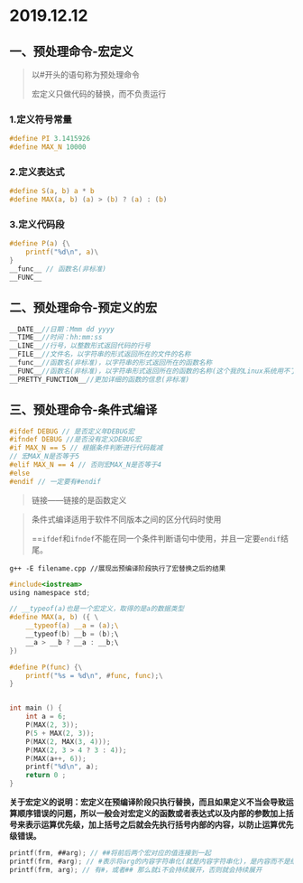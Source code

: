 # 2019.12.12

## 一、预处理命令-宏定义

> 以#开头的语句称为预处理命令
>
> 宏定义只做代码的替换，而不负责运行

### 1.定义符号常量

```c
#define PI 3.1415926
#define MAX_N 10000
```



### 2.定义表达式

```c
#define S(a, b) a * b
#define MAX(a, b) (a) > (b) ? (a) : (b)
```



### 3.定义代码段

```c
#define P(a) {\
	printf("%d\n", a)\
}
__func__ // 函数名(非标准)
__FUNC__    
```



## 二、预处理命令-预定义的宏

```c
__DATE__//日期：Mmm dd yyyy
__TIME__//时间：hh:mm:ss
__LINE__//行号，以整数形式返回代码的行号
__FILE__//文件名，以字符串的形式返回所在的文件的名称
__func__//函数名(非标准)，以字符串的形式返回所在的函数名称
__FUNC__//函数名(非标准)，以字符串形式返回所在的函数的名称(这个我的Linux系统用不了)
__PRETTY_FUNCTION__//更加详细的函数的信息(非标准)
```





## 三、预处理命令-条件式编译

```c
#ifdef DEBUG // 是否定义年DEBUG宏
#ifndef DEBUG //是否没有定义DEBUG宏
#if MAX_N == 5 // 根据条件判断进行代码裁减
// 宏MAX_N是否等于5
#elif MAX_N == 4 // 否则宏MAX_N是否等于4
#else
#endif // 一定要有#endif
```

> 链接——链接的是函数定义

> 条件式编译适用于软件不同版本之间的区分代码时使用
>
> ==`ifdef`和`ifndef`不能在同一个条件判断语句中使用，并且一定要`endif`结尾。

```shell
g++ -E filename.cpp //展现出预编译阶段执行了宏替换之后的结果
```



```c
#include<iostream>
using namespace std;

// __typeof(a)也是一个宏定义，取得的是a的数据类型
#define MAX(a, b) ({ \
    __typeof(a) __a = (a);\ 
    __typeof(b) __b = (b);\
    __a > __b ? __a : __b;\
})

#define P(func) {\
    printf("%s = %d\n", #func, func);\
}


int main () {
    int a = 6;
    P(MAX(2, 3));
    P(5 + MAX(2, 3));
    P(MAX(2, MAX(3, 4)));
    P(MAX(2, 3 > 4 ? 3 : 4));
    P(MAX(a++, 6));
    printf("%d\n", a);
    return 0 ;
}
```

**关于宏定义的说明：宏定义在预编译阶段只执行替换，而且如果定义不当会导致运算顺序错误的问题，所以一般会对宏定义的函数或者表达式以及内部的参数加上括号来表示运算优先级，加上括号之后就会先执行括号内部的内容，以防止运算优先级错误。**



```c
printf(frm, ##arg); // ##将前后两个宏对应的值连接到一起
printf(frm, #arg); // #表示将arg的内容字符串化(就是内容字符串化)，是内容而不是结果
printf(frm, arg); // 有#，或者## 那么就i不会持续展开，否则就会持续展开
```


